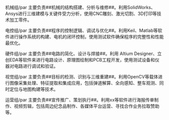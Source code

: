 机械组/par
主要负责##机械的结构搭建、分析与维修##。利用SolidWorks、Ansys进行三维建模与关键件受力分析，使用CNC雕刻、激光切割、3D打印等技术加工零件。

电控组/par
主要负责##程序的控制逻辑、调试与优化##。利用Keil、Matlab等软件进行操作系统的构建、电机的闭环控制，使用测试软件确保程序的完整性和性能最优化。

硬件组/par
主要负责##电路的简化、设计与焊接##。利用 Altium Designer、立创EDA等软件来进行电路设计、原理图绘制和PCB工程开发，使用测试设备和仪器对电路进行调试和验证。

视觉组/par
主要负责##目标的检测、识别与三维重建##。利用OpenCV等载体进行图像采集处理、特征提取和集成应用，包括弹道解算、全向感知、整车观测、同时定位与地图构建等技术。

运营组/par
主要负责##宣传推广、策划执行##。利用xx等软件进行海报传单制作、视频剪辑，包括周边纪念品制作、各媒体平台运营、寻找合作业务拉取赞助等。
